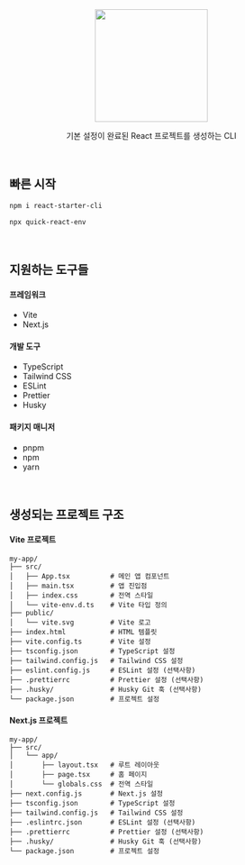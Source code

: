 <div align="center">
  <img src="public/logo.png" height="200">
  <p>기본 설정이 완료된 React 프로젝트를 생성하는 CLI</p>
</div>

<br/>

## 빠른 시작

```bash
npm i react-starter-cli

npx quick-react-env
```

<br />

## 지원하는 도구들

#### 프레임워크

- Vite
- Next.js

#### 개발 도구

- TypeScript
- Tailwind CSS
- ESLint
- Prettier
- Husky

#### 패키지 매니저

- pnpm
- npm
- yarn

<br />

## 생성되는 프로젝트 구조

#### Vite 프로젝트

```
my-app/
├── src/
│   ├── App.tsx          # 메인 앱 컴포넌트
│   ├── main.tsx         # 앱 진입점
│   ├── index.css        # 전역 스타일
│   └── vite-env.d.ts    # Vite 타입 정의
├── public/
│   └── vite.svg         # Vite 로고
├── index.html           # HTML 템플릿
├── vite.config.ts       # Vite 설정
├── tsconfig.json        # TypeScript 설정
├── tailwind.config.js   # Tailwind CSS 설정
├── eslint.config.js     # ESLint 설정 (선택사항)
├── .prettierrc          # Prettier 설정 (선택사항)
├── .husky/              # Husky Git 훅 (선택사항)
└── package.json         # 프로젝트 설정
```

#### Next.js 프로젝트

```
my-app/
├── src/
│   └── app/
│       ├── layout.tsx   # 루트 레이아웃
│       ├── page.tsx     # 홈 페이지
│       └── globals.css  # 전역 스타일
├── next.config.js       # Next.js 설정
├── tsconfig.json        # TypeScript 설정
├── tailwind.config.js   # Tailwind CSS 설정
├── .eslintrc.json       # ESLint 설정 (선택사항)
├── .prettierrc          # Prettier 설정 (선택사항)
├── .husky/              # Husky Git 훅 (선택사항)
└── package.json         # 프로젝트 설정
```

<!--
## 개발

### 로컬에서 테스트
```bash
# 의존성 설치
pnpm install

# 빌드
pnpm run build

# 로컬에서 실행
node dist/index.js my-test-app
```

### npm에 배포
```bash
# 로그인
npm login

# 배포
npm publish
```
-->
